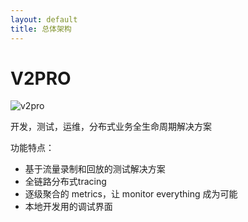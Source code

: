 ```yaml
---
layout: default
title: 总体架构
---
```


# V2PRO 

![v2pro](https://docs.google.com/drawings/d/e/2PACX-1vRT5h9AVqantCAi01hdSZkJ3u_YSrtUZKOox2jj_YQEnDdvr4-DtC0xB-v4CSpsrMZsGz3xNthuk3vX/pub?w=507&h=296)

开发，测试，运维，分布式业务全生命周期解决方案

功能特点：

* 基于流量录制和回放的测试解决方案
* 全链路分布式tracing
* 逐级聚合的 metrics，让 monitor everything 成为可能
* 本地开发用的调试界面

